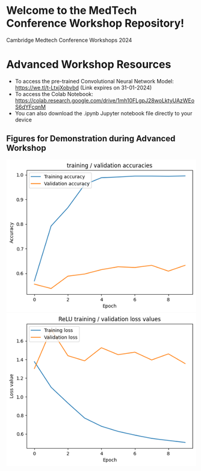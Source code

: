 # Welcome to the MedTech Conference Workshop Repository!
Cambridge Medtech Conference Workshops 2024

# Advanced Workshop Resources
* To access the pre-trained Convolutional Neural Network Model: https://we.tl/t-LtxjXobvbd (Link expires on 31-01-2024)
* To access the Colab Notebook: https://colab.research.google.com/drive/1mh10FLgpJ28woLktyUAzWEoS6dYFcqnM
* You can also download the .ipynb Jupyter notebook file directly to your device

## Figures for Demonstration during Advanced Workshop
![epoch-accuracy](/images/epoch-accuracy.png)
![learning-curve](/images/learning-curve.png)

